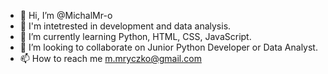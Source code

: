 - 👋 Hi, I’m @MichalMr-o
- 👀 I'm intetrested in development and data analysis.
- 🌱 I’m currently learning Python, HTML, CSS, JavaScript.
- 💞️ I’m looking to collaborate on Junior Python Developer or Data Analyst.
- 📫 How to reach me m.mryczko@gmail.com

<!---
MichalMr-o/MichalMr-o is a ✨ special ✨ repository because its `README.md` (this file) appears on your GitHub profile.
You can click the Preview link to take a look at your changes.
--->
